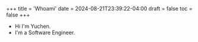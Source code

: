 +++
title = 'Whoami'
date = 2024-08-21T23:39:22-04:00
draft = false
toc = false
+++

- Hi I'm Yuchen.
- I'm a Software Engineer.
